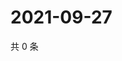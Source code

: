 # 2021-09-27

共 0 条

<!-- BEGIN WEIBO -->
<!-- 最后更新时间 Mon Sep 27 2021 21:20:31 GMT+0800 (China Standard Time) -->

<!-- END WEIBO -->

